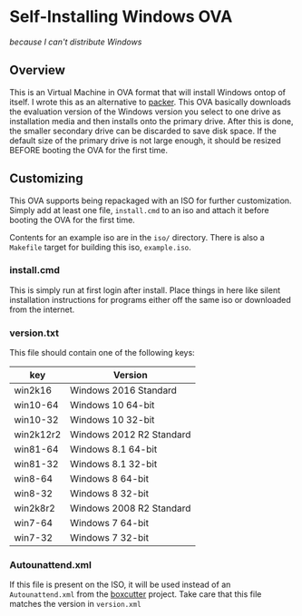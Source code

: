 Self-Installing Windows OVA
===========================
_because I can't distribute Windows_

Overview
--------

This is an Virtual Machine in OVA format that will install Windows ontop of
itself. I wrote this as an alternative to [packer](https://www.packer.io). This
OVA basically downloads the evaluation version of the Windows version you select
to one drive as installation media and then installs onto the primary drive.
After this is done, the smaller secondary drive can be discarded to save disk
space. If the default size of the primary drive is not large enough, it should
be resized BEFORE booting the OVA for the first time.



Customizing
-----------

This OVA supports being repackaged with an ISO for further customization.
Simply add at least one file, `install.cmd` to an iso and attach it before
booting the OVA for the first time.

Contents for an example iso are in the `iso/` directory. There is also a
`Makefile` target for building this iso, `example.iso`.

### install.cmd
This is simply run at first login after install. Place things in here like
silent installation instructions for programs either off the same iso or
downloaded from the internet.

### version.txt
This file should contain one of the following keys:

|key      |Version                 |
|---------|------------------------|
|win2k16  |Windows 2016 Standard   |
|win10-64 |Windows 10 64-bit       |
|win10-32 |Windows 10 32-bit       |
|win2k12r2|Windows 2012 R2 Standard|
|win81-64 |Windows 8.1 64-bit      |
|win81-32 |Windows 8.1 32-bit      |
|win8-64  |Windows 8 64-bit        |
|win8-32  |Windows 8 32-bit        |
|win2k8r2 |Windows 2008 R2 Standard|
|win7-64  |Windows 7 64-bit        |
|win7-32  |Windows 7 32-bit        |

### Autounattend.xml
If this file is present on the ISO, it will be used instead of an
`Autounattend.xml` from the [boxcutter](https://github.com/boxcutter/windows)
project. Take care that this file matches the version in `version.xml`
